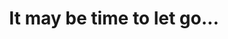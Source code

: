 ---
layout:       post
title:        It may be time to let go...
url:          "/posts/LetGo.html"
canonical_url: "/posts/LetGo.html"
redirect_to: /posts/LetGo.html
---